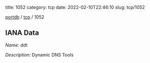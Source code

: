 title: 1052
category: tcp
date: 2022-02-10T22:46:10
slug: tcp/1052

[portdb](/) / [tcp](/category/tcp.html) / 1052


## IANA Data

_Name:_ ddt

_Description:_ Dynamic DNS Tools

